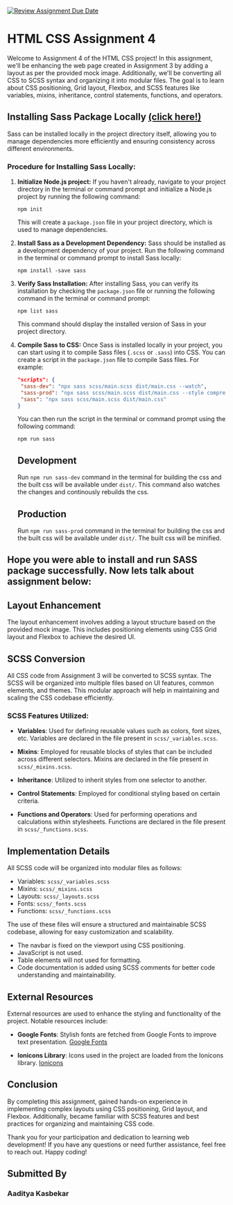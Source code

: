 [![Review Assignment Due Date](https://classroom.github.com/assets/deadline-readme-button-24ddc0f5d75046c5622901739e7c5dd533143b0c8e959d652212380cedb1ea36.svg)](https://classroom.github.com/a/J4-IMa8v)

# HTML CSS Assignment 4

Welcome to Assignment 4 of the HTML CSS project! In this assignment, we'll be enhancing the web page created in Assignment 3 by adding a layout as per the provided mock image. Additionally, we'll be converting all CSS to SCSS syntax and organizing it into modular files. The goal is to learn about CSS positioning, Grid layout, Flexbox, and SCSS features like variables, mixins, inheritance, control statements, functions, and operators.

## Installing Sass Package Locally <a href="https://sass-lang.com/install/">(click here!)</a>

Sass can be installed locally in the project directory itself, allowing you to manage dependencies more efficiently and ensuring consistency across different environments.

### Procedure for Installing Sass Locally:

1. **Initialize Node.js project:**
   If you haven't already, navigate to your project directory in the terminal or command prompt and initialize a Node.js project by running the following command:

   ```
   npm init
   ```

   This will create a `package.json` file in your project directory, which is used to manage dependencies.

2. **Install Sass as a Development Dependency:**
   Sass should be installed as a development dependency of your project. Run the following command in the terminal or command prompt to install Sass locally:

   ```
   npm install -save sass
   ```

3. **Verify Sass Installation:**
   After installing Sass, you can verify its installation by checking the `package.json` file or running the following command in the terminal or command prompt:

   ```
   npm list sass
   ```

   This command should display the installed version of Sass in your project directory.

4. **Compile Sass to CSS:**
   Once Sass is installed locally in your project, you can start using it to compile Sass files (`.scss` or `.sass`) into CSS. You can create a script in the `package.json` file to compile Sass files. For example:

   ```json
   "scripts": {
    "sass-dev": "npx sass scss/main.scss dist/main.css --watch",
    "sass-prod": "npx sass scss/main.scss dist/main.css --style compressed",
    "sass": "npx sass scss/main.scss dist/main.css"
   }
   ```

   You can then run the script in the terminal or command prompt using the following command:

   ```
   npm run sass
   ```

   ## Development

   Run `npm run sass-dev` command in the terminal for building the css and the built css will be available under `dist/`. This command also watches the changes and continously rebuilds the css.

   ## Production

   Run `npm run sass-prod` command in the terminal for building the css and the built css will be available under `dist/`. The built css will be minified.

## Hope you were able to install and run SASS package successfully. Now lets talk about assignment below:

## Layout Enhancement

The layout enhancement involves adding a layout structure based on the provided mock image. This includes positioning elements using CSS Grid layout and Flexbox to achieve the desired UI.

## SCSS Conversion

All CSS code from Assignment 3 will be converted to SCSS syntax. The SCSS will be organized into multiple files based on UI features, common elements, and themes. This modular approach will help in maintaining and scaling the CSS codebase efficiently.

### SCSS Features Utilized:

- **Variables**: Used for defining reusable values such as colors, font sizes, etc. Variables are declared in the file present in `scss/_variables.scss`.

- **Mixins**: Employed for reusable blocks of styles that can be included across different selectors. Mixins are declared in the file present in `scss/_mixins.scss`.

- **Inheritance**: Utilized to inherit styles from one selector to another.

- **Control Statements**: Employed for conditional styling based on certain criteria.

- **Functions and Operators**: Used for performing operations and calculations within stylesheets. Functions are declared in the file present in `scss/_functions.scss`.

## Implementation Details

All SCSS code will be organized into modular files as follows:

- Variables: `scss/_variables.scss`
- Mixins: `scss/_mixins.scss`
- Layouts: `scss/_layouts.scss`
- Fonts: `scss/_fonts.scss`
- Functions: `scss/_functions.scss`

The use of these files will ensure a structured and maintainable SCSS codebase, allowing for easy customization and scalability.

- The navbar is fixed on the viewport using CSS positioning.
- JavaScript is not used.
- Table elements will not used for formatting.
- Code documentation is added using SCSS comments for better code understanding and maintainability.

## External Resources <a name="external-resources"></a>

External resources are used to enhance the styling and functionality of the project. Notable resources include:

- **Google Fonts**: Stylish fonts are fetched from Google Fonts to improve text presentation. [Google Fonts](https://fonts.google.com/)

- **Ionicons Library**: Icons used in the project are loaded from the Ionicons library. [Ionicons](https://ionicons.com/)

## Conclusion

By completing this assignment, gained hands-on experience in implementing complex layouts using CSS positioning, Grid layout, and Flexbox. Additionally, became familiar with SCSS features and best practices for organizing and maintaining CSS code.

Thank you for your participation and dedication to learning web development! If you have any questions or need further assistance, feel free to reach out. Happy coding!

## Submitted By
###     Aaditya Kasbekar
